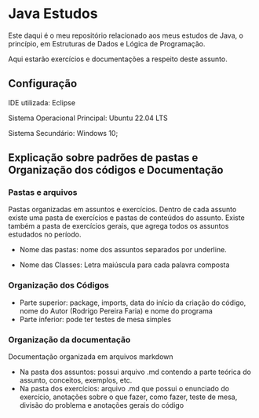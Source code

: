 # Java Estudos

Este daqui é o meu repositório relacionado aos meus estudos de Java, o princípio, em Estruturas de Dados e Lógica de Programação.

Aqui estarão exercícios e documentações a respeito deste assunto.

## Configuração

IDE utilizada: Eclipse

Sistema Operacional Principal: Ubuntu 22.04 LTS

Sistema Secundário: Windows 10;

## Explicação sobre padrões de pastas e Organização dos códigos e Documentação

### Pastas e arquivos

Pastas organizadas em assuntos e exercícios. Dentro de cada assunto existe uma pasta de exercícios e pastas de conteúdos do assunto. Existe também a pasta de exercícios gerais, que agrega todos os assuntos estudados no período.

* Nome das pastas: nome dos assuntos separados por underline.

* Nome das Classes: Letra maiúscula para cada palavra composta

### Organização dos Códigos

* Parte superior: package, imports, data do início da criação do código, nome do Autor (Rodrigo Pereira Faria) e nome do programa
* Parte inferior: pode ter testes de mesa simples

### Organização da documentação

Documentação organizada em arquivos markdown

* Na pasta dos assuntos: possui arquivo .md contendo a parte teórica do assunto, conceitos, exemplos, etc.
* Na pasta dos exercícios: arquivo .md que possui o enunciado do exercício, anotações sobre o que fazer, como fazer, teste de mesa, divisão do problema e anotações gerais do código


